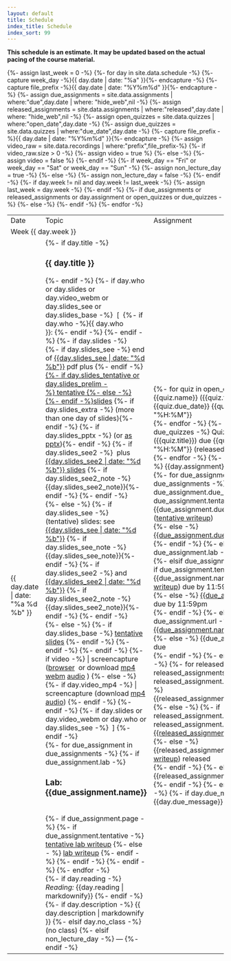 ```yaml
---
layout: default
title: Schedule
index_title: Schedule
index_sort: 99
---
```


<!--<div class="oldsitesm">
This schedule is tentative and subject to change (especially before the semester starts).
</div>-->

<p>
<b>This schedule is an estimate. It may be updated based on the actual pacing of the course material.</b>
</p>

<p id="weekJump" style="display: none"></p>
<p id="hideOutline" style="display: none"></p>

<table class="schedule" id="schedule" data-start="{{ site.data.schedule[0].date | date: "%Y-%m-%d" }}">
<tr class="header"><td>Date</td><td>Topic</td><td>Assignment</td></tr>
{%- assign last_week = 0 -%}
{%- for day in site.data.schedule -%}
{%- capture week_day -%}{{ day.date | date: "%a" }}{%- endcapture -%}
{%- capture file_prefix -%}{{ day.date | date: "%Y%m%d" }}{%- endcapture -%}
{%- assign due_assignments = site.data.assignments | where:"due",day.date | where: "hide_web",nil -%}
{%- assign released_assignments = site.data.assignments | where:"released",day.date | where: "hide_web",nil -%}
{%- assign open_quizzes = site.data.quizzes | where:"open_date",day.date -%}
{%- assign due_quizzes = site.data.quizzes | where:"due_date",day.date -%}
{%- capture file_prefix -%}{{ day.date | date: "%Y%m%d" }}{%- endcapture -%}
{%- assign video_raw = site.data.recordings | where:"prefix",file_prefix-%}
{%- if video_raw.size > 0 -%}
    {%- assign video = true %}
{%- else -%}
    {%- assign video = false %}
{%- endif -%}
{%- if week_day == "Fri" or week_day == "Sat" or week_day == "Sun" -%}
{%- assign non_lecture_day = true -%}
{%- else -%}
{%- assign non_lecture_day = false -%}
{%- endif -%}
{%- if day.week != nil and day.week != last_week -%} 
{%- assign last_week = day.week -%}
<tr class="week_num" id="week-{{ day.week }}" data-week-number="{{ day.week }}" data-iso-week="{{ day.date | date: "%Y-W%V" }}"><td colspan="3">Week {{ day.week }}</td></tr>
{%- endif -%}
<tr class="{%- if day.no_class -%} no_class {%- elsif day.no_lab -%} no_lab {%- elsif day.lab -%} lab {%- elsif day.exam -%} exam {%- elsif non_lecture_day -%} non_lecture_day {%- else -%} lecture {%- endif -%}">
<td class="date">{{ day.date | date: "%a %d %b" }}</td>
<td class="description">
<div class="titlestuff">
{%- if day.title -%}
<h3>{{ day.title }}</h3>
{%- endif -%}
{%- if day.who or day.slides or day.video_webm or day.slides_see or day.slides_base -%}
&nbsp;[&nbsp;
    {%- if day.who -%}{{ day.who }}:&nbsp;{%- endif -%}
{%- endif -%}
{%- if day.slides -%}
<div class="slides">
  {%- if day.slides_see -%}
    end of
    <a href="slides/{{ day.slides_see | date: "%Y%m%d" }}-slides.pdf">{{day.slides_see | date: "%d %b"}}</a>
    pdf plus
  {%- endif -%}
  <a href="slides/{{ file_prefix }}-slides.pdf">{%- if day.slides_tentative or day.slides_prelim -%}&nbsp;tentative&nbsp;{%- else -%} <!-- -->{%- endif -%}slides</a>
  {%- if day.slides_extra -%}&nbsp;<span class="slides-extra-note">(more than one day of slides)</span>{%- endif -%}
  {%- if day.slides_pptx -%}&nbsp;(or <a href="slides/{{ file_prefix }}-slides.pptx">as pptx</a>){%- endif -%}
  {%- if day.slides_see2 -%}
      &nbsp;plus <a href="slides/{{ day.slides_see2 | date: "%Y%m%d" }}-slides.pdf">{{day.slides_see2 | date: "%d %b"}} slides</a> {%- if day.slides_see2_note -%}{{day.slides_see2_note}}{%- endif -%}
  {%- endif -%}
</div>
{%- else -%}
  {%- if day.slides_see -%}
  <div class="slides">
    (tentative) slides: see <a href="slides/{{ day.slides_see | date: "%Y%m%d" }}-slides.pdf">{{day.slides_see | date: "%d %b"}}</a> {%- if day.slides_see_note -%}{{day.slides_see_note}}{%- endif -%}
    {%- if day.slides_see2 -%}
        and <a href="slides/{{ day.slides_see2 | date: "%Y%m%d" }}-slides.pdf">{{day.slides_see2 | date: "%d %b"}}</a> {%- if day.slides_see2_note -%}{{day.slides_see2_note}}{%- endif -%}
    {%- endif -%}
  </div>
  {%- else -%}
    {%- if day.slides_base -%}
      <a href="slides/{{ day.slides_base }}.pdf">tentative slides</a>
    {%- endif -%}
  {%- endif -%}
{%- endif -%}
{%- if video -%}
      | screencapture (<a href="/~cr4bd/videoplayer/?3130/S2024/recordings/{{ file_prefix }}-video-and-audio">browser</a>&nbsp; or download <a href="recordings/{{ file_prefix }}-video-and-audio.mp4">mp4</a> <a href="recordings/{{ file_prefix }}-video-and-audio.webm">webm</a> <a href="recordings//{{ file_prefix }}-audio.mp3">audio</a>
    )
{%- else -%}
    {%- if day.video_mp4 -%}
      | screencapture (download <a href="recordings/{{ file_prefix }}-video-and-audio.mp4">mp4</a> <a href="recordings//{{ file_prefix }}-audio.mp3">audio</a>)
    {%- endif -%}
{%- endif -%} 
{%- if day.slides or day.video_webm or day.who or day.slides_see -%}
&nbsp;]
{%- endif -%}
</div>
<!-- TODO: lecture/etc. links -->
<div class="due_assignments">
{%- for due_assignment in due_assignments -%}
{%- if due_assignment.lab -%}
<h3>Lab: {{due_assignment.name}}</h3>
<br>
{%- if due_assignment.page -%}
    {%- if due_assignment.tentative -%}
        <a href="{{due_assignment.page|relative_url}}">tentative lab writeup</a>
    {%- else - %}
        <a href="{{due_assignment.page|relative_url}}">lab writeup</a>
    {%- endif -%}
{%- endif -%}
{%- endif -%}
{%- endfor -%}
</div>
<div class="description">
{%- if day.reading -%}
<em class="readingLabel">Reading: </em> <span class="readingText">{{day.reading | markdownify}}</span>
{%- endif -%}
{%- if day.description -%}
  {{ day.description | markdownify }}
{%- elsif day.no_class -%}
  (no class)
{%- elsif non_lecture_day -%}
  &mdash;
{%- endif -%}
</div>
</td>
{%- if due_assignments or released_assignments or day.assignment or open_quizzes or due_quizzes -%}
<td class="assignment">
{%- for quiz in open_quizzes -%}
Quiz {{quiz.name}} ({{quiz.title}}) released, due {{quiz.due_date}} {{quiz.due | date: "%H:%M"}}<br>
{%- endfor -%}
{%- for quiz in due_quizzes -%}
Quiz {{quiz.name}} ({{quiz.title}}) due {{quiz.due | date: "%H:%M"}} (released {{quiz.open_date}})<br>
{%- endfor -%}
{%- if day.assignment -%}
  {{day.assignment}}
{%- endif -%}
{%- for due_assignment in due_assignments -%}
  {%- if due_assignment.due_message -%}
    {%- if due_assignment.tentative -%}
    <span class="duehw">{{due_assignment.due_message}} (<a href="{{due_assignment.page|relative_url}}">tentative writeup</a>)</span><br>
    {%- else -%}
    <span class="duehw"><a href="{{due_assignment.page|relative_url}}">{{due_assignment.due_message}}</a></span><br>
    {%- endif -%}
  {%- else -%}
      {%- if due_assignment.lab -%}
        Lab assigned<br>
      {%- elsif due_assignment.page -%}
        {%- if due_assignment.tentative -%}
        <span class="duehw">{{due_assignment.name}} (<a href="{{due_assignment.page|relative_url}}">tentative writeup</a>) due by 11:59pm</span><br>
        {%- else -%}
        <span class="duehw"><a href="{{due_assignment.page|relative_url}}">{{due_assignment.name}}</a> due by 11:59pm</span><br>
        {%- endif -%}
      {%- elsif due_assignment.url -%}
        <span class="duehw"><a href="{{due_assignment.url}}">{{due_assignment.name}}</a>due</span><br>
      {%- else -%}
        <span class="duehw">{{due_assignment.name}} due</span><br>
      {%- endif -%}
  {%- endif -%}
{%- endfor -%}
{%- for released_assignment in released_assignments -%}
  {%- if released_assignment.released_message -%}
      {{released_assignment.release_message}}<br>
  {%- else -%}
      {%- if released_assignment.page -%}
          {%- if released_assignment.tentative -%}
          <a href="{{released_assignment.page|relative_url}}">{{released_assignment.name}}</a> released<br>
          {%- else -%}
          {{released_assignment.name}} (<a href="{{released_assignment.page|relative_url}}">tentative writeup</a>) released<br>
          {%- endif -%}
      {%- else -%}
      {{released_assignment.name}} released<br>
      {%- endif -%}
  {%- endif -%}
{%- endfor -%}
{%- if day.due_message -%}
{{day.due_message}}
{%- endif -%}
</td>
{%- else -%}
<td class="noassignment"></td>
{%- endif -%}
</tr>
{%- endfor -%}
</table>

<script>
week_1 = new Date(document.querySelector("#schedule").dataset.start);
week_1.setDate(week_1.getDate() - week_1.getDay());
now = Date.now();
offset = (now - week_1) / (1000 * 60 * 60 * 24 * 7);
offset_week = Math.floor(offset);
current_week = offset_week + 1;
result = ""
if (document.querySelector("#week-" + current_week)) {
    result = "Jump to <a href='#week-" + current_week + "'>the current week</a> (week " + current_week + ").";
}
if (result != "") {
    document.querySelector("#weekJump").innerHTML = result;
    document.querySelector("#weekJump").style.display = "block";
}

function showOutlines() {
    document.querySelectorAll('.description').forEach(x => x.classList.remove('hide'));
}
function hideOutlines() {
    document.querySelectorAll('.description').forEach(x => x.classList.add('hide'));
}

document.querySelector("#hideOutline").innerHTML =
    '<input type="button" value="show" onclick="showOutlines()"> \
    or <input type="button" value="hide" onclick="hideOutlines()"> outlines/readings';

document.querySelector("#hideOutline").style.display = "block";
</script>

